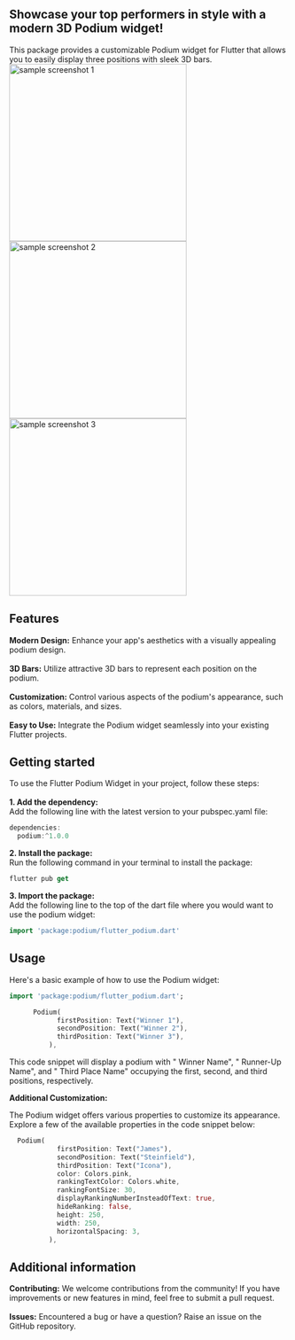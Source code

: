 ## Showcase your top performers in style with a modern 3D Podium widget!

This package provides a customizable Podium widget for Flutter that allows you to easily display three positions with sleek 3D bars.
<img width="320" alt="sample screenshot 1" src="https://github.com/ThrivikramGR/flutter_podium/assets/72206073/876c189b-dd01-43df-8fdd-9241deb63179">
<img width="320" alt="sample screenshot 2" src="https://github.com/ThrivikramGR/flutter_podium/assets/72206073/8284ace4-1989-4a1e-be28-dceb04fdb064">
<img width="320" alt="sample screenshot 3" src="https://github.com/ThrivikramGR/flutter_podium/assets/72206073/3912fcc0-db82-4bb0-8c1c-3fc80e30b7ef">


## Features

<b>Modern Design:</b> Enhance your app's aesthetics with a visually appealing podium design.<br><br>
<b>3D Bars:</b> Utilize attractive 3D bars to represent each position on the podium.<br><br>
<b>Customization:</b> Control various aspects of the podium's appearance, such as colors, materials, and sizes.<br><br>
<b>Easy to Use:</b> Integrate the Podium widget seamlessly into your existing Flutter projects.

## Getting started

To use the Flutter Podium Widget in your project, follow these steps:<br><br>
<b>1. Add the dependency:</b><br>
Add the following line with the latest version to your pubspec.yaml file:<br>
```dart
dependencies:
  podium:^1.0.0
```
<b>2. Install the package:</b><br>
Run the following command in your terminal to install the package:<br>
```dart
flutter pub get
```
<b>3. Import the package:</b><br>
Add the following line to the top of the dart file where you would want to use the podium widget:<br>
```dart
import 'package:podium/flutter_podium.dart'
```

## Usage

Here's a basic example of how to use the Podium widget:
```dart
import 'package:podium/flutter_podium.dart';

      Podium(
            firstPosition: Text("Winner 1"),
            secondPosition: Text("Winner 2"),
            thirdPosition: Text("Winner 3"),
          ),
```
This code snippet will display a podium with " Winner Name", " Runner-Up Name", and " Third Place Name" occupying the first, second, and third positions, respectively.

<b>Additional Customization:</b>

The Podium widget offers various properties to customize its appearance. Explore a few of the available properties in the code snippet below:

```dart
  Podium(
            firstPosition: Text("James"),
            secondPosition: Text("Steinfield"),
            thirdPosition: Text("Icona"),
            color: Colors.pink,
            rankingTextColor: Colors.white,
            rankingFontSize: 30,
            displayRankingNumberInsteadOfText: true,
            hideRanking: false,
            height: 250,
            width: 250,
            horizontalSpacing: 3,
          ),
```

## Additional information

<b>Contributing:</b> We welcome contributions from the community! If you have improvements or new features in mind, feel free to submit a pull request.<br><br>
<b>Issues:</b> Encountered a bug or have a question? Raise an issue on the GitHub repository.<br><br><br>
